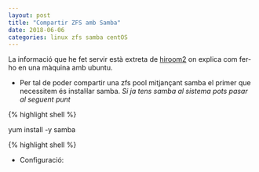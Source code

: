 ```yaml
---
layout: post
title: "Compartir ZFS amb Samba"
date: 2018-06-06
categories: linux zfs samba centOS
---
```


La informació que he fet servir està extreta de [hiroom2](https://www.hiroom2.com/2016/05/18/ubuntu-16-04-share-zfs-storage-via-nfs-smb/) on explica com fer-ho en una màquina amb ubuntu.

* Per tal de poder compartir una zfs pool mitjançant samba el primer que necessitem és instaŀlar samba.
*Si ja tens samba al sistema pots pasar al seguent punt*

{% highlight shell %}

yum install -y samba

{% highlight shell %}

* Configuració:
